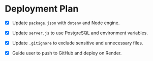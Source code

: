 # Deployment Plan

- [x] Update `package.json` with `dotenv` and Node engine.

- [x] Update `server.js` to use PostgreSQL and environment variables.

- [x] Update `.gitignore` to exclude sensitive and unnecessary files.

- [x] Guide user to push to GitHub and deploy on Render.

